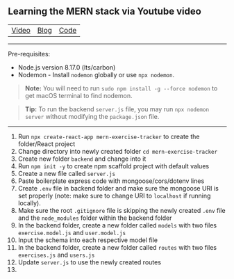 ## Learning the MERN stack via Youtube video

|                                                       |                                                                                                                        |                                                                     |
| ----------------------------------------------------- | ---------------------------------------------------------------------------------------------------------------------- | ------------------------------------------------------------------- |
| [Video](https://www.youtube.com/watch?v=7CqJlxBYj-M&) | [Blog](https://medium.com/@beaucarnes/learn-the-mern-stack-by-building-an-exercise-tracker-mern-tutorial-59c13c1237a1) | [Code](https://github.com/beaucarnes/mern-exercise-tracker-mongodb) |

---

Pre-requisites:

- Node.js version 8.17.0 (lts/carbon)
- Nodemon - Install `nodemon` globally or use `npx nodemon`.

> **Note:** You will need to run `sudo npm install -g --force nodemon` to get macOS terminal to find nodemon.

> **Tip:** To run the backend `server.js` file, you may run `npx nodemon server` without modifying the `package.json` file.

---

1. Run `npx create-react-app mern-exercise-tracker` to create the folder/React project
2. Change directory into newly created folder `cd mern-exercise-tracker`
3. Create new folder `backend` and change into it
4. Run `npm init -y` to create npm scaffold project with default values
5. Create a new file called `server.js`
6. Paste boilerplate express code with mongoose/cors/dotenv lines
7. Create `.env` file in backend folder and make sure the mongoose URI is set properly (note: make sure to change URI to `localhost` if running locally).
8. Make sure the root `.gitignore` file is skipping the newly created `.env` file and the `node_modules` folder within the backend folder
9. In the backend folder, create a new folder called `models` with two files `exercise.model.js` and `user.model.js`
10. Input the schema into each respective model file
11. In the backend folder, create a new folder called `routes` with two files `exercises.js` and `users.js`
12. Update `server.js` to use the newly created routes
13.
